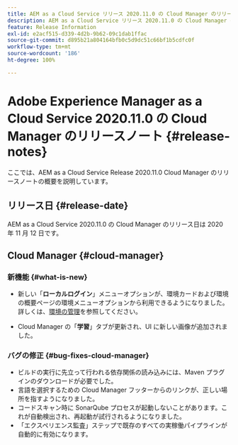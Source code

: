 ```yaml
---
title: AEM as a Cloud Service リリース 2020.11.0 の Cloud Manager のリリースノート
description: AEM as a Cloud Service リリース 2020.11.0 の Cloud Manager のリリースノート
feature: Release Information
exl-id: e2acf515-d339-4d2b-9b62-09c1dab1ffac
source-git-commit: d895b21a804164bfb0c5d9dc51c66bf1b5cdfc0f
workflow-type: tm+mt
source-wordcount: '186'
ht-degree: 100%

---
```


# Adobe Experience Manager as a Cloud Service 2020.11.0 の Cloud Manager のリリースノート {#release-notes}

ここでは、AEM as a Cloud Service Release 2020.11.0 Cloud Manager のリリースノートの概要を説明しています。

## リリース日 {#release-date}

AEM as a Cloud Service 2020.11.0 の Cloud Manager のリリース日は 2020 年 11 月 12 日です。

## Cloud Manager {#cloud-manager}

### 新機能 {#what-is-new}

* 新しい「**ローカルログイン**」メニューオプションが、環境カードおよび環境の概要ページの環境メニューオプションから利用できるようになりました。
詳しくは、[環境の管理](/help/implementing/cloud-manager/manage-environments.md#login-locally)を参照してください。

* Cloud Manager の「**学習**」タブが更新され、UI に新しい画像が追加されました。

### バグの修正 {#bug-fixes-cloud-manager}

* ビルドの実行に先立って行われる依存関係の読み込みには、Maven プラグインのダウンロードが必要でした。
* 言語を選択するための Cloud Manager フッターからのリンクが、正しい場所を指すようになりました。
* コードスキャン時に SonarQube プロセスが起動しないことがあります。これが自動検出され、再起動が試行されるようになりました。
* 「エクスペリエンス監査」ステップで既存のすべての実稼働パイプラインが自動的に有効になります。
